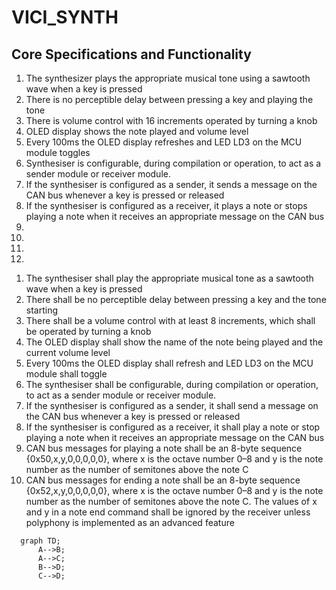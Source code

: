 # VICI_SYNTH



## Core Specifications and Functionality
<ol>
  <li>The synthesizer plays the appropriate musical tone using a sawtooth wave when a key is pressed</li>
  <li>There is no perceptible delay between pressing a key and playing the tone</li>
  <li>There is volume control with 16 increments operated by turning a knob</li>
  <li>OLED display shows the note played and volume level</li>
  <li>Every 100ms the OLED display refreshes and LED LD3 on the MCU module toggles</li>
  <li>Synthesiser is configurable, during compilation or operation, to act as a sender module or receiver module. </li>
  <li>If the synthesiser is configured as a sender, it sends a message on the CAN bus whenever a key is pressed or released</li>
  <li>If the synthesiser is configured as a receiver, it plays a note or stops playing a note when it receives an appropriate message on the CAN bus</li>
  <li></li>
  <li></li>
  <li></li>
  <li></li>
</ol>


1. The synthesiser shall play the appropriate musical tone as a sawtooth wave when a key is pressed
2. There shall be no perceptible delay between pressing a key and the tone starting
3. There shall be a volume control with at least 8 increments, which shall be operated by turning
a knob
4. The OLED display shall show the name of the note being played and the current volume level
5. Every 100ms the OLED display shall refresh and LED LD3 on the MCU module shall toggle
6. The synthesiser shall be configurable, during compilation or operation, to act as a sender module
or receiver module.
7. If the synthesiser is configured as a sender, it shall send a message on the CAN bus whenever a
key is pressed or released
8. If the synthesiser is configured as a receiver, it shall play a note or stop playing a note when it
receives an appropriate message on the CAN bus
9. CAN bus messages for playing a note shall be an 8-byte sequence {0x50,x,y,0,0,0,0,0}, where
x is the octave number 0–8 and y is the note number as the number of semitones above the note
C
10. CAN bus messages for ending a note shall be an 8-byte sequence {0x52,x,y,0,0,0,0,0}, where
x is the octave number 0–8 and y is the note number as the number of semitones above the
note C. The values of x and y in a note end command shall be ignored by the receiver unless
polyphony is implemented as an advanced feature



```mermaid
  graph TD;
      A-->B;
      A-->C;
      B-->D;
      C-->D;
```
